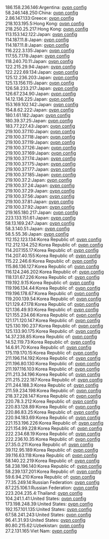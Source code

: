 186.158.236.146:Argentina: [ovpn config](vpn/186_158_236_146.ovpn)  
58.246.148.250:China: [ovpn config](vpn/58_246_148_250.ovpn)  
2.86.147.133:Greece: [ovpn config](vpn/2_86_147_133.ovpn)  
218.103.195.5:Hong Kong: [ovpn config](vpn/218_103_195_5.ovpn)  
218.250.25.217:Hong Kong: [ovpn config](vpn/218_250_25_217.ovpn)  
113.153.142.122:Japan: [ovpn config](vpn/113_153_142_122.ovpn)  
114.187.11.8:Japan: [ovpn config](vpn/114_187_11_8.ovpn)  
114.187.11.8:Japan: [ovpn config](vpn/114_187_11_8.ovpn)  
116.222.3.135:Japan: [ovpn config](vpn/116_222_3_135.ovpn)  
117.55.7.178:Japan: [ovpn config](vpn/117_55_7_178.ovpn)  
118.240.70.11:Japan: [ovpn config](vpn/118_240_70_11.ovpn)  
122.215.29.94:Japan: [ovpn config](vpn/122_215_29_94.ovpn)  
122.222.69.134:Japan: [ovpn config](vpn/122_222_69_134.ovpn)  
125.12.236.203:Japan: [ovpn config](vpn/125_12_236_203.ovpn)  
125.13.156.115:Japan: [ovpn config](vpn/125_13_156_115.ovpn)  
126.58.233.217:Japan: [ovpn config](vpn/126_58_233_217.ovpn)  
126.67.234.90:Japan: [ovpn config](vpn/126_67_234_90.ovpn)  
14.12.136.225:Japan: [ovpn config](vpn/14_12_136_225.ovpn)  
153.169.102.142:Japan: [ovpn config](vpn/153_169_102_142.ovpn)  
154.8.62.222:Japan: [ovpn config](vpn/154_8_62_222.ovpn)  
180.1.61.182:Japan: [ovpn config](vpn/180_1_61_182.ovpn)  
180.39.37.25:Japan: [ovpn config](vpn/180_39_37_25.ovpn)  
183.77.227.43:Japan: [ovpn config](vpn/183_77_227_43.ovpn)  
219.100.37.110:Japan: [ovpn config](vpn/219_100_37_110.ovpn)  
219.100.37.118:Japan: [ovpn config](vpn/219_100_37_118.ovpn)  
219.100.37.119:Japan: [ovpn config](vpn/219_100_37_119.ovpn)  
219.100.37.126:Japan: [ovpn config](vpn/219_100_37_126.ovpn)  
219.100.37.169:Japan: [ovpn config](vpn/219_100_37_169.ovpn)  
219.100.37.174:Japan: [ovpn config](vpn/219_100_37_174.ovpn)  
219.100.37.175:Japan: [ovpn config](vpn/219_100_37_175.ovpn)  
219.100.37.177:Japan: [ovpn config](vpn/219_100_37_177.ovpn)  
219.100.37.185:Japan: [ovpn config](vpn/219_100_37_185.ovpn)  
219.100.37.2:Japan: [ovpn config](vpn/219_100_37_2.ovpn)  
219.100.37.24:Japan: [ovpn config](vpn/219_100_37_24.ovpn)  
219.100.37.29:Japan: [ovpn config](vpn/219_100_37_29.ovpn)  
219.100.37.56:Japan: [ovpn config](vpn/219_100_37_56.ovpn)  
219.100.37.81:Japan: [ovpn config](vpn/219_100_37_81.ovpn)  
219.100.37.92:Japan: [ovpn config](vpn/219_100_37_92.ovpn)  
219.165.180.217:Japan: [ovpn config](vpn/219_165_180_217.ovpn)  
223.133.151.61:Japan: [ovpn config](vpn/223_133_151_61.ovpn)  
58.13.169.247:Japan: [ovpn config](vpn/58_13_169_247.ovpn)  
58.3.140.51:Japan: [ovpn config](vpn/58_3_140_51.ovpn)  
58.5.55.36:Japan: [ovpn config](vpn/58_5_55_36.ovpn)  
112.152.123.134:Korea Republic of: [ovpn config](vpn/112_152_123_134.ovpn)  
112.212.134.252:Korea Republic of: [ovpn config](vpn/112_212_134_252.ovpn)  
114.207.155.17:Korea Republic of: [ovpn config](vpn/114_207_155_17.ovpn)  
114.207.40.155:Korea Republic of: [ovpn config](vpn/114_207_40_155.ovpn)  
115.22.246.6:Korea Republic of: [ovpn config](vpn/115_22_246_6.ovpn)  
115.86.136.127:Korea Republic of: [ovpn config](vpn/115_86_136_127.ovpn)  
116.124.246.202:Korea Republic of: [ovpn config](vpn/116_124_246_202.ovpn)  
118.131.67.226:Korea Republic of: [ovpn config](vpn/118_131_67_226.ovpn)  
119.192.9.15:Korea Republic of: [ovpn config](vpn/119_192_9_15.ovpn)  
119.196.134.44:Korea Republic of: [ovpn config](vpn/119_196_134_44.ovpn)  
119.196.178.67:Korea Republic of: [ovpn config](vpn/119_196_178_67.ovpn)  
119.200.139.54:Korea Republic of: [ovpn config](vpn/119_200_139_54.ovpn)  
121.129.47.178:Korea Republic of: [ovpn config](vpn/121_129_47_178.ovpn)  
121.136.49.93:Korea Republic of: [ovpn config](vpn/121_136_49_93.ovpn)  
121.155.234.66:Korea Republic of: [ovpn config](vpn/121_155_234_66.ovpn)  
121.171.120.147:Korea Republic of: [ovpn config](vpn/121_171_120_147.ovpn)  
125.130.190.237:Korea Republic of: [ovpn config](vpn/125_130_190_237.ovpn)  
125.133.90.175:Korea Republic of: [ovpn config](vpn/125_133_90_175.ovpn)  
14.37.238.85:Korea Republic of: [ovpn config](vpn/14_37_238_85.ovpn)  
14.52.119.73:Korea Republic of: [ovpn config](vpn/14_52_119_73.ovpn)  
14.6.91.70:Korea Republic of: [ovpn config](vpn/14_6_91_70.ovpn)  
175.119.170.15:Korea Republic of: [ovpn config](vpn/175_119_170_15.ovpn)  
211.196.114.192:Korea Republic of: [ovpn config](vpn/211_196_114_192.ovpn)  
211.196.80.130:Korea Republic of: [ovpn config](vpn/211_196_80_130.ovpn)  
211.197.116.103:Korea Republic of: [ovpn config](vpn/211_197_116_103.ovpn)  
211.213.34.196:Korea Republic of: [ovpn config](vpn/211_213_34_196.ovpn)  
211.215.222.187:Korea Republic of: [ovpn config](vpn/211_215_222_187.ovpn)  
211.244.188.3:Korea Republic of: [ovpn config](vpn/211_244_188_3.ovpn)  
211.59.234.198:Korea Republic of: [ovpn config](vpn/211_59_234_198.ovpn)  
218.37.228.147:Korea Republic of: [ovpn config](vpn/218_37_228_147.ovpn)  
220.78.3.212:Korea Republic of: [ovpn config](vpn/220_78_3_212.ovpn)  
220.83.128.89:Korea Republic of: [ovpn config](vpn/220_83_128_89.ovpn)  
220.86.83.25:Korea Republic of: [ovpn config](vpn/220_86_83_25.ovpn)  
220.94.183.69:Korea Republic of: [ovpn config](vpn/220_94_183_69.ovpn)  
221.153.196.226:Korea Republic of: [ovpn config](vpn/221_153_196_226.ovpn)  
221.154.99.228:Korea Republic of: [ovpn config](vpn/221_154_99_228.ovpn)  
222.234.68.19:Korea Republic of: [ovpn config](vpn/222_234_68_19.ovpn)  
222.236.10.35:Korea Republic of: [ovpn config](vpn/222_236_10_35.ovpn)  
27.35.0.211:Korea Republic of: [ovpn config](vpn/27_35_0_211.ovpn)  
39.112.95.189:Korea Republic of: [ovpn config](vpn/39_112_95_189.ovpn)  
39.116.63.118:Korea Republic of: [ovpn config](vpn/39_116_63_118.ovpn)  
58.140.22.219:Korea Republic of: [ovpn config](vpn/58_140_22_219.ovpn)  
58.238.196.140:Korea Republic of: [ovpn config](vpn/58_238_196_140.ovpn)  
58.239.137.201:Korea Republic of: [ovpn config](vpn/58_239_137_201.ovpn)  
59.6.94.210:Korea Republic of: [ovpn config](vpn/59_6_94_210.ovpn)  
77.35.249.14:Russian Federation: [ovpn config](vpn/77_35_249_14.ovpn)  
87.225.106.1:Russian Federation: [ovpn config](vpn/87_225_106_1.ovpn)  
223.204.235.4:Thailand: [ovpn config](vpn/223_204_235_4.ovpn)  
104.241.1.41:United States: [ovpn config](vpn/104_241_1_41.ovpn)  
173.198.248.39:United States: [ovpn config](vpn/173_198_248_39.ovpn)  
192.157.101.135:United States: [ovpn config](vpn/192_157_101_135.ovpn)  
67.58.241.243:United States: [ovpn config](vpn/67_58_241_243.ovpn)  
96.41.31.93:United States: [ovpn config](vpn/96_41_31_93.ovpn)  
80.80.215.62:Uzbekistan: [ovpn config](vpn/80_80_215_62.ovpn)  
27.2.131.165:Viet Nam: [ovpn config](vpn/27_2_131_165.ovpn)  
